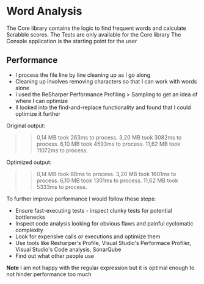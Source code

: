 # Word Analysis

The Core library contains the logic to find frequent words and calculate Scrabble scores.
The Tests are only available for the Core library
The Console application is the starting point for the user

## Performance

* I process the file line by line cleaning up as I go along
* Cleaning up involves removing characters so that I can work with words alone
* I used the ReSharper Performance Profiling > Sampling to get an idea of where I can optimize
* II looked into the find-and-replace functionality and found that I could optimize it further

Original output:

  >>  0,14 MB took 263ms to process.
  >>  3,20 MB took 3082ms to process.
  >>  6,10 MB took 4593ms to process.
  >>  11,62 MB took 11072ms to process.

Optimized output:

  >>  0,14 MB took 88ms to process.
  >>  3,20 MB took 1601ms to process.
  >>  6,10 MB took 1301ms to process.
  >>  11,62 MB took 5333ms to process.

To further improve performance I would follow these steps:

* Ensure fast-executing tests - inspect clunky tests for potential bottlenecks
* Inspect code analysis looking for obvious flaws and painful cyclomatic complexity
* Look for expensive calls or executions and optimize them
* Use tools like Resharper's Profile, Visual Studio's Performace Profiler, Visual Studio's Code analysis, SonarQube
* Find out what other people use

**Note** I am not happy with the regular expression but it is optimal enough to not hinder performance too much